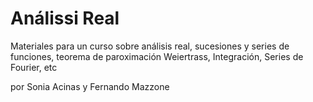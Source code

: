 Análissi Real
========================

Materiales  para un curso sobre análisis real, sucesiones y series de funciones, teorema de paroximación Weiertrass, Integración, Series de Fourier, etc 


por Sonia Acinas y Fernando Mazzone

